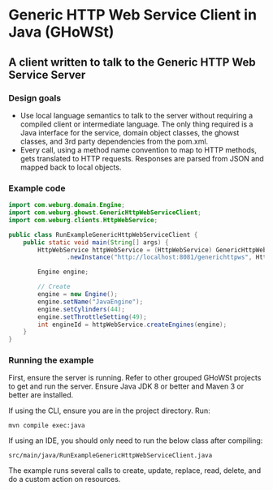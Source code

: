 # Generic HTTP Web Service Client in Java (GHoWSt)

## A client written to talk to the Generic HTTP Web Service Server

### Design goals

- Use local language semantics to talk to the server without requiring a 
  compiled client or intermediate language. The only thing required is a Java
  interface for the service, domain object classes, the ghowst classes, and 3rd
  party dependencies from the pom.xml.
- Every call, using a method name convention to map to HTTP methods, gets
  translated to HTTP requests. Responses are parsed from JSON and mapped back to
  local objects.

### Example code

```java
import com.weburg.domain.Engine;
import com.weburg.ghowst.GenericHttpWebServiceClient;
import com.weburg.clients.HttpWebService;

public class RunExampleGenericHttpWebServiceClient {
    public static void main(String[] args) {
        HttpWebService httpWebService = (HttpWebService) GenericHttpWebServiceClient
                .newInstance("http://localhost:8081/generichttpws", HttpWebService.class);

        Engine engine;

        // Create
        engine = new Engine();
        engine.setName("JavaEngine");
        engine.setCylinders(44);
        engine.setThrottleSetting(49);
        int engineId = httpWebService.createEngines(engine);
    }
}
```

### Running the example

First, ensure the server is running. Refer to other grouped GHoWSt projects to
get and run the server. Ensure Java JDK 8 or better and Maven 3 or better are
installed. 

If using the CLI, ensure you are in the project directory. Run:

`mvn compile exec:java`

If using an IDE, you should only need to run the below class after compiling:

`src/main/java/RunExampleGenericHttpWebServiceClient.java`

The example runs several calls to create, update, replace, read, delete, and do
a custom action on resources.
